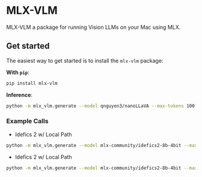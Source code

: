 # MLX-VLM

MLX-VLM a package for running Vision LLMs on your Mac using MLX.


## Get started

The easiest way to get started is to install the `mlx-vlm` package:

**With `pip`**:

```sh
pip install mlx-vlm
```

**Inference**:

```sh
python -m mlx_vlm.generate --model qnguyen3/nanoLLaVA --max-tokens 100 --temp 0.0
```

### Example Calls

* Idefics 2 w/ Local Path

```sh
python -m mlx_vlm.generate --model mlx-community/idefics2-8b-4bit --max-tokens 1000 --temp 0.0  --prompt "Describe this image" --image /path/to/file.png
```

* Idefics 2 w/ Local Path

```sh
python -m mlx_vlm.generate --model mlx-community/idefics2-8b-4bit --max-tokens 1000 --temp 0.0  --prompt "Is this a logo?" --image https://pypi.org/static/images/logo-small.8998e9d1.svg
```


